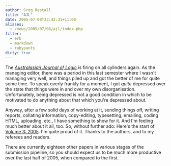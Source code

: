 ```yaml
---
author: Greg Restall
title: "AJL"
date: 2005-07-08T23:42:31+11:00
aliases:
  - /news/2005/07/08/ajl/index.php
filter:
  - erb
  - markdown
  - rubypants
dirty: true
---
```


The *[Australasian Journal of Logic](http://www.philosophy.unimelb.edu.au/ajl)* is firing on all cylinders again.  As the managing editor, there was a period in this last semester where I wasn't managing very well, and things piled up and got the better of me for quite some time. To speak overly frankly for a moment, I got *quite* depressed over the state that things were in and over my own disorganisation. Unfortunately, being depressed is not a good condition in which to be motivated to do anything about that which you're depressed about.

Anyway, after a few solid days of working at it, sending things off, writing reports, collating information, copy-editing, typesetting, emailing, coding HTML, uploading, etc., I have something to show for it.  And I'm feeling much better about it all, too.  So, without further ado: Here's the start of [Volume 3: 2005](http://www.philosophy.unimelb.edu.au/ajl/2005).  I'm quite proud of it.  Thanks to the authors, and to my referees and readers.

There are currently eighteen other papers in various stages of the submission pipeline, so you should expect us to be much more productive over the last half of 2005, when compared to the first.